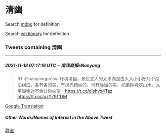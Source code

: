 # 清幽

Search [mdbg](https://www.mdbg.net/chinese/dictionary?page=worddict&wdrst=0&wdqb=清幽) for definition

Search [wiktionary](https://en.wiktionary.org/wiki/清幽) for definition

### Tweets containing 清幽

___
##### 2021-11-18 07:17:16 UTC ~ 南洋商报eNanyang
> RT @nanyangpress: 环境清幽，景色宜人的太平湖是由大大小小好几个湖泊组成，各有各的美，有风光绮丽的，也有静谧的美，如果你喜欢山水，太平湖绝对不会让你失望。https://t.co/dishvx4Taz https://t.co/JuzY791fDM

[Google Translation](https://translate.google.com/?hi=en&tab=TT&sl=zh-CN&tl=en&op=translate&text=RT+%40nanyangpress%3A+%E7%8E%AF%E5%A2%83%E6%B8%85%E5%B9%BD%EF%BC%8C%E6%99%AF%E8%89%B2%E5%AE%9C%E4%BA%BA%E7%9A%84%E5%A4%AA%E5%B9%B3%E6%B9%96%E6%98%AF%E7%94%B1%E5%A4%A7%E5%A4%A7%E5%B0%8F%E5%B0%8F%E5%A5%BD%E5%87%A0%E4%B8%AA%E6%B9%96%E6%B3%8A%E7%BB%84%E6%88%90%EF%BC%8C%E5%90%84%E6%9C%89%E5%90%84%E7%9A%84%E7%BE%8E%EF%BC%8C%E6%9C%89%E9%A3%8E%E5%85%89%E7%BB%AE%E4%B8%BD%E7%9A%84%EF%BC%8C%E4%B9%9F%E6%9C%89%E9%9D%99%E8%B0%A7%E7%9A%84%E7%BE%8E%EF%BC%8C%E5%A6%82%E6%9E%9C%E4%BD%A0%E5%96%9C%E6%AC%A2%E5%B1%B1%E6%B0%B4%EF%BC%8C%E5%A4%AA%E5%B9%B3%E6%B9%96%E7%BB%9D%E5%AF%B9%E4%B8%8D%E4%BC%9A%E8%AE%A9%E4%BD%A0%E5%A4%B1%E6%9C%9B%E3%80%82https%3A%2F%2Ft.co%2Fdishvx4Taz+https%3A%2F%2Ft.co%2FJuzY791fDM)
##### Other Words/Names of Interest in the Above Tweet
[静谧](静谧.md)
